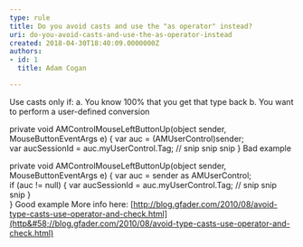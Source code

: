 ```yaml
---
type: rule
title: Do you avoid casts and use the "as operator" instead?
uri: do-you-avoid-casts-and-use-the-as-operator-instead
created: 2018-04-30T18:40:09.0000000Z
authors:
- id: 1
  title: Adam Cogan

---
```


Use casts only if:
a. You know 100% that you get that type back
b. You want to perform a user-defined conversion 
 
private void AMControlMouseLeftButtonUp(object sender, MouseButtonEventArgs e)
{
 var auc = (AMUserControl)sender;     
 var aucSessionId = auc.myUserControl.Tag;
 // snip snip snip
}
Bad example

private void AMControlMouseLeftButtonUp(object sender, MouseButtonEventArgs e)
{
 var auc = sender as AMUserControl;     
 if (auc != null)
 {
 var aucSessionId = auc.myUserControl.Tag;
 // snip snip snip
 }     
}
Good example
  More info here: [http://blog.gfader.com/2010/08/avoid-type-casts-use-operator-and-check.html](http&#58;//blog.gfader.com/2010/08/avoid-type-casts-use-operator-and-check.html)
